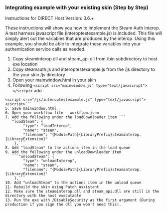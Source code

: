 ### Integrating example with your existing skin (Step by Step)

Instructions for DIRECT Host Version: 3.6.+

These instructions will show you how to implement the Steam Auth Interop. A test harness javascript file (interoptestexample.js) is included. This file will simply alert out the variables that are produced by the interop. Using this example, you should be able to integrate these variables into your authentication service calls as needed.

1. Copy steaminterop.dll and steam_api.dll from /bin subdirectory to host exe location
2. Copy steamauth.js and interoptestexample.js from the /js directory to the your skin /js directory
3. Open your mainwindow.html in your skin 
4. Following 
```<script src="mainwindow.js" type="text/javascript"></script>```
add 
```<script src="/js/steamauth.js" type="text/javascript"></script>
<script src="/js/interoptestexample.js" type="text/javascript"></script>```
5. Save mainwindow.html
6. Open your workflow file - workflow.json
7. Add the following under the loadDownloader item ```
   "loadSteam": {
        "type": "loadInterop",
        "name": "steam",
        "filename": "{ModulePath}{LibraryPrefix}steaminterop.{LibraryExtension}"
    },```
8. Add "loadSteam" to the actions item in the load queue
9. Add the following under the unloadDownloader item
   ```"unloadSteam": {
        "type": "unloadInterop",
        "name": "steam",
        "filename": "{ModulePath}{LibraryPrefix}steaminterop.{LibraryExtension}"
    },```
10. Add "unloadSteam" to the actions item in the unload queue
11. Rebuild the skin using Patch Assistant
12.	Make sure the steaminterop.dll and steam_api.dll are still in the directory with the host executable
13.	Run the exe with /DisableSecurity as the first argument (During production if you sign the dll you won't need this).

